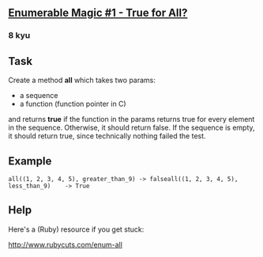 <h2><a href=https://www.codewars.com/kata/54598d1fcbae2ae05200112c/train/javascript target="_blank">Enumerable Magic #1 - True for All?</a></h2><h3>8 kyu</h3><h2 id="task">Task</h2><p>Create a method <strong>all</strong> which takes two params: </p><ul><li>a sequence </li><li>a function (function pointer in C)</li></ul><p>and returns <strong>true</strong> if the function in the params returns true for every element in the sequence. Otherwise, it should return false. If the sequence is empty, it should return true, since technically nothing failed the test.</p><h2 id="example">Example</h2><pre><code>all((1, 2, 3, 4, 5), greater_than_9) -&gt; falseall((1, 2, 3, 4, 5), less_than_9)    -&gt; True</code></pre><h2 id="help">Help</h2><p>Here's a (Ruby) resource if you get stuck:</p><p><a href="http://www.rubycuts.com/enum-all" data-turbolinks="false" target="_blank">http://www.rubycuts.com/enum-all</a></p>